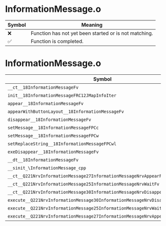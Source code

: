 # InformationMessage.o
| Symbol | Meaning 
| ------------- | ------------- 
| :x: | Function has not yet been started or is not matching. 
| :white_check_mark: | Function is completed. 


# InformationMessage.o
| Symbol | Decompiled? |
| ------------- | ------------- |
| `__ct__18InformationMessageFv` | :x: |
| `init__18InformationMessageFRC12JMapInfoIter` | :x: |
| `appear__18InformationMessageFv` | :x: |
| `appearWithButtonLayout__18InformationMessageFv` | :x: |
| `disappear__18InformationMessageFv` | :x: |
| `setMessage__18InformationMessageFPCc` | :x: |
| `setMessage__18InformationMessageFPCw` | :x: |
| `setReplaceString__18InformationMessageFPCwl` | :x: |
| `exeDisappear__18InformationMessageFv` | :x: |
| `__dt__18InformationMessageFv` | :x: |
| `__sinit_\InformationMessage_cpp` | :x: |
| `__ct__Q221NrvInformationMessage27InformationMessageNrvAppearFv` | :x: |
| `__ct__Q221NrvInformationMessage25InformationMessageNrvWaitFv` | :x: |
| `__ct__Q221NrvInformationMessage30InformationMessageNrvDisappearFv` | :x: |
| `execute__Q221NrvInformationMessage30InformationMessageNrvDisappearCFP5Spine` | :x: |
| `execute__Q221NrvInformationMessage25InformationMessageNrvWaitCFP5Spine` | :x: |
| `execute__Q221NrvInformationMessage27InformationMessageNrvAppearCFP5Spine` | :x: |
